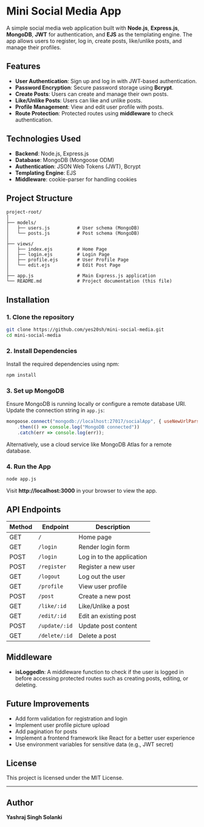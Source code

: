
# Mini Social Media App

A simple social media web application built with **Node.js**, **Express.js**, **MongoDB**, **JWT** for authentication, and **EJS** as the templating engine. The app allows users to register, log in, create posts, like/unlike posts, and manage their profiles.

## Features

- **User Authentication**: Sign up and log in with JWT-based authentication.
- **Password Encryption**: Secure password storage using **Bcrypt**.
- **Create Posts**: Users can create and manage their own posts.
- **Like/Unlike Posts**: Users can like and unlike posts.
- **Profile Management**: View and edit user profile with posts.
- **Route Protection**: Protected routes using **middleware** to check authentication.

## Technologies Used

- **Backend**: Node.js, Express.js
- **Database**: MongoDB (Mongoose ODM)
- **Authentication**: JSON Web Tokens (JWT), Bcrypt
- **Templating Engine**: EJS
- **Middleware**: cookie-parser for handling cookies

## Project Structure

```
project-root/
│
├── models/
│   ├── users.js          # User schema (MongoDB)
│   └── posts.js          # Post schema (MongoDB)
│
├── views/
│   ├── index.ejs         # Home Page
│   ├── login.ejs         # Login Page
│   ├── profile.ejs       # User Profile Page
│   └── edit.ejs          # Edit Post Page
│
├── app.js                # Main Express.js application
└── README.md             # Project documentation (this file)
```

## Installation

### 1. Clone the repository

```bash
git clone https://github.com/yes20sh/mini-social-media.git
cd mini-social-media
```

### 2. Install Dependencies

Install the required dependencies using npm:

```bash
npm install
```

### 3. Set up MongoDB

Ensure MongoDB is running locally or configure a remote database URI. Update the connection string in `app.js`:

```js
mongoose.connect("mongodb://localhost:27017/socialApp", { useNewUrlParser: true, useUnifiedTopology: true })
    .then(() => console.log("MongoDB connected"))
    .catch(err => console.log(err));
```

Alternatively, use a cloud service like MongoDB Atlas for a remote database.

### 4. Run the App

```bash
node app.js
```

Visit **http://localhost:3000** in your browser to view the app.

## API Endpoints

| Method | Endpoint         | Description               |
|--------|------------------|---------------------------|
| GET    | `/`              | Home page                 |
| GET    | `/login`         | Render login form         |
| POST   | `/login`         | Log in to the application |
| POST   | `/register`      | Register a new user       |
| GET    | `/logout`        | Log out the user          |
| GET    | `/profile`       | View user profile         |
| POST   | `/post`          | Create a new post         |
| GET    | `/like/:id`      | Like/Unlike a post        |
| GET    | `/edit/:id`      | Edit an existing post     |
| POST   | `/update/:id`    | Update post content       |
| GET    | `/delete/:id`    | Delete a post             |

## Middleware

- **isLoggedIn**: A middleware function to check if the user is logged in before accessing protected routes such as creating posts, editing, or deleting.

## Future Improvements

- Add form validation for registration and login
- Implement user profile picture upload
- Add pagination for posts
- Implement a frontend framework like React for a better user experience
- Use environment variables for sensitive data (e.g., JWT secret)

## License

This project is licensed under the MIT License.

---

## Author

**Yashraj Singh Solanki**
